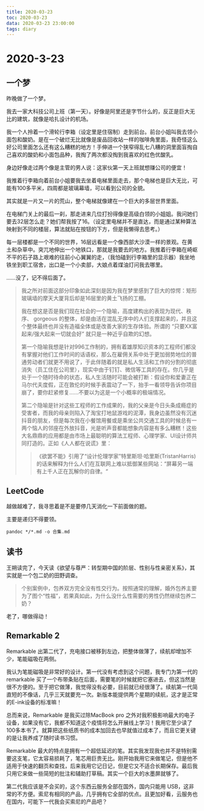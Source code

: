 ```yaml
---
title: 2020-03-23
toc: 2020-03-23
data: 2020-03-23 23:00:00
tags: diary
---
```



# 2020-3-23

## 一个梦

昨晚做了一个梦。

我去一家大科技公司上班（第一天）。好像是阿里还是字节什么的，反正是巨大无比的建筑，就像是哈扎设计的机场。

我一个人拎着一个滑轮行李箱（设定里是住宿制）走到前台。前台小姐叫我去领小面包和酸奶。是在一个破烂无比就像是废品回收站一样的咖啡角里面，我奇怪这么好公司里面怎么还有这么糟糕的地方！手伸进一个狭窄得乱七八糟的洞里面盲掏自己喜欢的酸奶和小面包品种，我掏了两次都没掏到我喜欢的红色优酸乳。

身边好像走过两个像是主管的男人说：这家伙第一天上班就想赚公司的便宜！

我推着行李箱向着前台小姐要我去坐着电梯里面走去，那个电梯也是巨大无比，可能有100多平米，四周都是玻璃幕墙，可以看到公司的全貌。

其实就是一片又一片的荒山，整个电梯就像建在一个巨大的多层世界里面。

在电梯门关上的最后一刹，那走进来几位打扮得像是高级白领的小姐姐。我问她们要去32层怎么走？她们帮我按了16。（设定里电梯并不是直达，而是通过某种算法映射到不同的楼层，算法就贴在按钮的下方，但是我懒得去思考。）

每一层楼都是一个不同的世界，16层远看是一个像西部大沙漠一样的景观。在黄土和杂草中。突兀地伸出一个地铁口，那就是我要去的地方。我推着行李箱在崎岖不平的石子路上艰难的往前小心翼翼的走，（我怕磕到行李箱里的显示器）我坐地铁坐到职工宿舍，出口是一个小卖部，大娘点着煤油灯问我去哪里。

……没了，记不得后面了。

> 我之所对前面这部分印象如此深刻是因为我在梦里感到了巨大的惊愕：矩形玻璃墙的摩天大厦背后却是16层里的黄土飞扬的工棚。
>
> 我在想这是否是我们现在社会的一个隐喻，高度建构出的表现为现代、秩序、 gorgeous 的整体，却是由活在混乱无序中的人们支撑起来的，并且这个整体最终也并没有造福全体或是改善大家的生存体验。所谓的 “只要XX富起来/强大起来一切就会好” 就只是一种近乎自欺的幻想。
>
> 第一个隐喻我想是针对996工作制的，拥有着雄厚知识资本的工程师们都没有掌握对他们工作时间的话语权，那么在雇佣关系中处于更加弱势地位的普通劳动者们就更不用说了，于此伴随着的就是私人生活和工作的分割的彻底消失（员工住在公司里），现实中由于钉钉、微信等工具的存在。你几乎是处于一个随时待命的状态，私人生活随时可能会被打断：假设你和爱妻正在马尔代夫度假，正在敦伦的时候手表震动了一下，抬手一看领导告诉你项目崩了，要你赶紧修复……不要以为这是一个小概率的极端情况。
>
> 第二个隐喻是针对这些工程师的工作成果的，我的父亲是今日头条成瘾症的受害者，而我的母亲则陷入了淘宝打地鼠游戏的泥潭，我身边虽然没有沉迷抖音的朋友，但是每次我在小餐馆用餐或是乘坐公共交通工具的时候总有一两个恼人的邻座在外放抖音，光是听声音都能想象内容是有多么糟糕！这些大名鼎鼎的应用都是由市场上最聪明的算法工程师、心理学家、UI设计师共同打造的。正如《人人都在说谎》里：
>
> > 《欲罢不能》引用了“设计伦理学家”特里斯坦·哈里斯(TristanHarris)的话来解释为什么人们在互联网上难以抵御某些网站：“屏幕另一端有上千人正在瓦解你的自律。“

## LeetCode

越做越难了，我寻思着是不是要停几天消化一下前面做的题。

主要是递归不得要领。

```shell
pandoc */*.md -o 合集.md
```



## 读书

王朔读完了，今天读《欲望与尊严：转型期中国的阶层、性别与性亲密关系》，其实就是一个包二奶的田野调查。

> 个别案例中，包养双方完全没有性交行为。按照通常的理解，婚外包养主要为了图个“性福”，若果真如此，为什么没什么性需要的男性仍然继续包养二奶？

老了，哪做得动！

## Remarkable 2

Remarkable 出第二代了，充电接口被移到左边，把整体做薄了，续航却增加不少，笔能磁吸在两侧。

我认为笔能磁吸是非常好的设计。第一代没有考虑到这个问题，我专门为第一代的remarkable 买了一个布带条贴在后面，需要笔的时候就把它塞进去，但这当然是很不方便的。至于把它做薄，我觉得没有必要，目前就已经很薄了。续航第一代简直短的不像话，几乎三天就要充一次。新版本能提供两个星期的续航，这才是正常的E-ink设备的标准嘛！

总而来说，Remarkable 是我买过除MacBook pro 之外对我积极影响最大的电子设备，如果没有它，我都不知道这个疫情将怎么开展线上学习！我用它至少读了100多本书了。就算把这些纸质书的成本加回去也早就值过成本了，而且它更关键的是让我养成了随时读书习惯。

Remarkable 最大的特点是拥有一个超低延迟的笔。其实我发现我也并不是特别需要这支笔，它太容易损耗了，笔芯用巨贵无比。刚开始我用它来做笔记，但是他不适用于快速的翻页和查找，后来我用它记日记，但是它又不适合长期保存。最后我只用它来做一些简短的批注和辅助打草稿。其实一个巨大的水墨屏就够了。

第二代我应该是不会买的，这个东西云服务全部在国外，国内只能用 USB，这非常的不方便。索尼有相同的产品，几乎拥有它全部的优点。且更加好看，云服务也在国内，可能下一代我会买索尼的产品吧？

